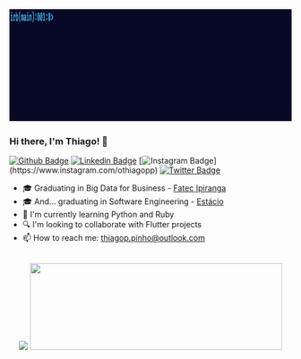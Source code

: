 <img src="welcome_ruby.gif" height="200">

### Hi there, I'm Thiago! 👋

[![Github Badge](https://img.shields.io/badge/-Github-000?style=for-the-badge&logo=Github&logoColor=white&link=https://github.com/thiagopinho)](https://github.com/thiagopinho)
[![Linkedin Badge](https://img.shields.io/badge/-LinkedIn-blue?style=for-the-badge&logo=Linkedin&logoColor=white&link=https://www.linkedin.com/in/thiagopereirapinho/)](https://www.linkedin.com/in/othiagopp/)
[![Instagram Badge](https://img.shields.io/badge/-Instagram-BF008C?style=for-the-badge&logo=Instagram&logoColor=white&link=https://www.instagram.com/othiagopp")](https://www.instagram.com/othiagopp) 
[![Twitter Badge](https://img.shields.io/badge/-Twitter-1DA1F2?style=for-the-badge&logo=twitter&logoColor=white&link=https://www.twitter.com/othiagopp)](https://www.twitter.com/othiagopp) 

- 🎓 Graduating in Big Data for Business - <a href="http://www.fatecipiranga.edu.br/"> Fatec Ipiranga</a> <br>
- 🎓 And... graduating in Software Engineering - <a href="https://estacio.br/"> Estácio</a> <br>
- 📖 I'm currently learning Python and Ruby
- 🔍️ I'm looking to collaborate with Flutter projects
- 📫 How to reach me: thiagop.pinho@outlook.com <br><br>

<p align = "center">
<img src="https://github-readme-stats.vercel.app/api/wakatime?username=thiagopinho&hide=css,xml,html,text,java,git,Git%20Config,markdown,json,groovy,other,php,properties&theme=jolly") width="450">
<img src="https://github-readme-stats.vercel.app/api?username=thiagopinho&show_icons=true&theme=jolly" height="155" width="450">
</p>
